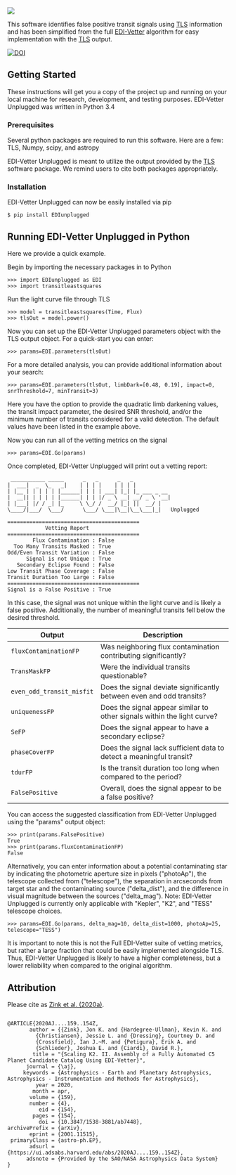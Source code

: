<img src="http://www.jonzink.com/images/ediWhite3.png">

This software identifies false positive transit signals using [TLS](https://github.com/hippke/tls) information and has been simplified from the full [EDI-Vetter](https://github.com/jonzink/EDI-Vetter) algorithm for easy implementation with the [TLS](https://github.com/hippke/tls) output.

<a href="https://zenodo.org/badge/latestdoi/200920137"><img src="https://zenodo.org/badge/200920137.svg" alt="DOI"></a>   

## Getting Started

These instructions will get you a copy of the project up and running on your local machine for research, development, and testing purposes. EDI-Vetter Unplugged was written in Python 3.4 

### Prerequisites

Several python packages are required to run this software. Here are a few:  TLS, Numpy, scipy, and astropy

EDI-Vetter Unplugged is meant to utilize the output provided by the [TLS](https://github.com/hippke/tls) software package. We remind users to cite both packages appropriately.  


### Installation

EDI-Vetter Unplugged can now be easily installed via pip

```
$ pip install EDIunplugged
```

## Running EDI-Vetter Unplugged in Python

Here we provide a quick example.

Begin by importing the necessary packages in to Python
```
>>> import EDIunplugged as EDI
>>> import transitleastsquares
```
Run the light curve file through TLS
```
>>> model = transitleastsquares(Time, Flux)
>>> tlsOut = model.power()
```
Now you can set up the EDI-Vetter Unplugged parameters object with the TLS output object. For a quick-start you can enter:
```
>>> params=EDI.parameters(tlsOut)
```
For a more detailed analysis, you can provide additional information about your search:
```
>>> params=EDI.parameters(tlsOut, limbDark=[0.48, 0.19], impact=0, snrThreshold=7, minTransit=3)
```
Here you have the option to provide the quadratic limb darkening values, the transit impact parameter, the desired SNR threshold, and/or the minimum number of transits considered for a valid detection. The default values have been listed in the example above.

Now you can run all of the vetting metrics on the signal
```
>>> params=EDI.Go(params)
```
Once completed, EDI-Vetter Unplugged will print out a vetting report:
```
 ___________ _____      _   _      _   _            
|  ___|  _  \_   _|    | | | |    | | | |           
| |__ | | | | | |______| | | | ___| |_| |_ ___ _ __ 
|  __|| | | | | |______| | | |/ _ \ __| __/ _ \ '__|
| |___| |/ / _| |_     \ \_/ /  __/ |_| ||  __/ |   
\____/|___/  \___/      \___/ \___|\__|\__\___|_|   Unplugged
   
==========================================
            Vetting Report
==========================================
        Flux Contamination : False
  Too Many Transits Masked : True
Odd/Even Transit Variation : False
      Signal is not Unique : True
   Secondary Eclipse Found : False
Low Transit Phase Coverage : False
Transit Duration Too Large : False
==========================================
Signal is a False Positive : True
```
In this case, the signal was not unique within the light curve and is likely a false positive. Additionally, the number of meaningful transits fell below the desired threshold.

| Output | Description |
| --- | --- |
| `fluxContaminationFP` | Was neighboring flux contamination contributing significantly? |
| `TransMaskFP` | Were the individual transits questionable?  |
| `even_odd_transit_misfit` | Does the signal deviate significantly between even and odd transits? |
| `uniquenessFP` | Does the signal appear similar to other signals within the light curve? |
| `SeFP` | Does the signal appear to have a secondary eclipse? |
| `phaseCoverFP` | Does the signal lack sufficient data to detect a meaningful transit? |
| `tdurFP` | Is the transit duration too long when compared to the period? |
| `FalsePositive` | Overall, does the signal appear to be a false positive? |


 You can access the suggested classification from EDI-Vetter Unplugged using the "params" output object:
```
>>> print(params.FalsePositive)
True
>>> print(params.fluxContaminationFP)
False
```
Alternatively, you can enter information about a potential contaminating star by indicating the photometric aperture size in pixels ("photoAp"), the telescope collected from ("telescope"), the separation in arcseconds from target star and the contaminating source ("delta_dist"), and the difference in visual magnitude between the sources ("delta_mag"). Note: EDI-Vetter Unplugged is currently only applicable with "Kepler", "K2", and "TESS" telescope choices.

```
>>> params=EDI.Go(params, delta_mag=10, delta_dist=1000, photoAp=25, telescope="TESS")
```
It is important to note this is not the Full EDI-Vetter suite of vetting metrics, but rather a large fraction that could be easily implemented alongside TLS. Thus, EDI-Vetter Unplugged is likely to have a higher completeness, but a lower reliability when compared to the original algorithm. 

## Attribution
Please cite as [Zink et al. (2020a)](https://ui.adsabs.harvard.edu/abs/2020AJ....159..154Z/abstract).
```

@ARTICLE{2020AJ....159..154Z,
       author = {{Zink}, Jon K. and {Hardegree-Ullman}, Kevin K. and
         {Christiansen}, Jessie L. and {Dressing}, Courtney D. and
         {Crossfield}, Ian J.~M. and {Petigura}, Erik A. and
         {Schlieder}, Joshua E. and {Ciardi}, David R.},
        title = "{Scaling K2. II. Assembly of a Fully Automated C5 Planet Candidate Catalog Using EDI-Vetter}",
      journal = {\aj},
     keywords = {Astrophysics - Earth and Planetary Astrophysics, Astrophysics - Instrumentation and Methods for Astrophysics},
         year = 2020,
        month = apr,
       volume = {159},
       number = {4},
          eid = {154},
        pages = {154},
          doi = {10.3847/1538-3881/ab7448},
archivePrefix = {arXiv},
       eprint = {2001.11515},
 primaryClass = {astro-ph.EP},
       adsurl = {https://ui.adsabs.harvard.edu/abs/2020AJ....159..154Z},
      adsnote = {Provided by the SAO/NASA Astrophysics Data System}
}

```
